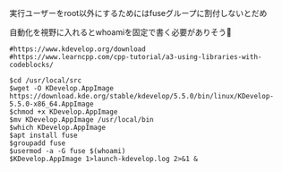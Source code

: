 実行ユーザーをroot以外にするためにはfuseグループに割付しないとだめ

自動化を視野に入れるとwhoamiを固定で書く必要がありそう💩

```
#https://www.kdevelop.org/download
#https://www.learncpp.com/cpp-tutorial/a3-using-libraries-with-codeblocks/

$cd /usr/local/src
$wget -O KDevelop.AppImage https://download.kde.org/stable/kdevelop/5.5.0/bin/linux/KDevelop-5.5.0-x86_64.AppImage
$chmod +x KDevelop.AppImage
$mv KDevelop.AppImage /usr/local/bin
$which KDevelop.AppImage
$apt install fuse
$groupadd fuse
$usermod -a -G fuse $(whoami)
$KDevelop.AppImage 1>launch-kdevelop.log 2>&1 &
```
